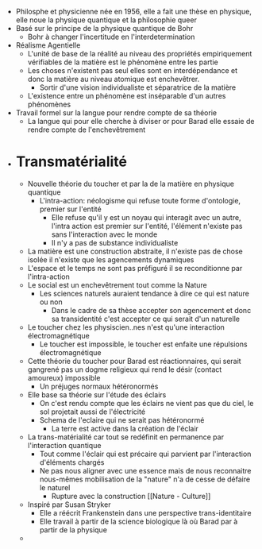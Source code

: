 - Philosphe et physicienne née en 1956, elle a fait une thèse en physique, elle noue la physique quantique et la philosophie queer
- Basé sur le principe de la physique quantique de Bohr
	- Bohr à changer l'incertitude en l'interdetermination
- Réalisme Agentielle
	- L'unité de base de la réalité au niveau des propriétés empiriquement vérifiables de la matière est le phénomène entre les partie
	- Les choses n'existent pas seul elles sont en interdépendance et donc la matière au niveau atomique est enchevêtrer.
		- Sortir d'une vision individualiste et séparatrice de la matière
	- L'existence entre un phénomène est inséparable d'un autres phénomènes
- Travail formel sur la langue pour rendre compte de sa théorie
	- La langue qui pour elle cherche à diviser or pour Barad elle essaie de rendre compte de l'enchevêtrement
- # Transmatérialité
	- Nouvelle théorie du toucher et par la de la matière en physique quantique
		- L'intra-action: néologisme qui refuse toute forme d'ontologie, premier sur l'entité
			- Elle refuse qu'il y est un noyau qui interagit avec un autre, l'intra action est premier sur l'entité, l'élément n'existe pas sans l'interaction avec le monde
			- Il n'y a pas de substance individualiste
	- La matière est une construction abstraite, il n'existe pas de chose isolée il n'existe que les agencements dynamiques
	- L'espace et le temps ne sont pas préfiguré il se reconditionne par l'intra-action
	- Le social est un enchevêtrement tout comme la Nature
		- Les sciences naturels auraient tendance à dire ce qui est nature ou non
			- Dans le cadre de sa thèse accepter son agencement et donc sa transidentité c'est accepter ce qui serait d'un naturelle
	- Le toucher chez les physiscien..nes n'est qu'une interaction électromagnétique
		- Le toucher est impossible, le toucher est enfaite une répulsions électromagnétique
	- Cette théorie du toucher pour Barad est réactionnaires, qui serait gangrené pas un dogme religieux qui rend le désir (contact amoureux) impossible
		- Un préjuges normaux hétéronormés
	- Elle base sa théorie sur l'étude des éclairs
		- On c'est rendu compte que les éclairs ne vient pas que du ciel, le sol projetait aussi de l'électricité
		- Schema de l'eclaire qui ne serait pas hétéronormé
			- La terre est active dans la création de l'éclair
	- La trans-matérialité car tout se redéfinit en permanence par l'interaction quantique
		- Tout comme l'éclair qui est précaire qui parvient par l'interaction d'éléments chargés
		- Ne pas nous aligner avec une essence mais de nous reconnaitre nous-mêmes mobilisation de la "nature" n'a de cesse de défaire le naturel
			- Rupture avec la construction [[Nature - Culture]]
	- Inspiré par Susan Stryker
		- Elle a réécrit Frankenstein dans une perspective trans-identitaire
		- Elle travail à partir de la science biologique là où Barad par à partir de la physique
	-